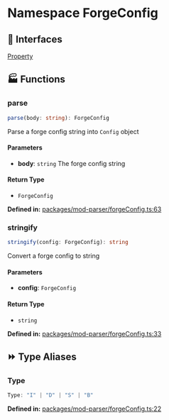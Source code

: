 # Namespace ForgeConfig

## 🤝 Interfaces

<div class="definition-grid interface"><a href="mod-parser/ForgeConfig-1/Property">Property</a></div>

## 🏭 Functions

### parse

```ts
parse(body: string): ForgeConfig
```
Parse a forge config string into ``Config`` object
#### Parameters

- **body**: `string`
The forge config string
#### Return Type

- `ForgeConfig`

<p style="font-size: 14px; color: var(--vp-c-text-2)">
<strong>Defined in:</strong> <a href="https://github.com/voxelum/minecraft-launcher-core-node/blob/master/packages/mod-parser/forgeConfig.ts#L63" target="_blank" rel="noreferrer">packages/mod-parser/forgeConfig.ts:63</a>
</p>


### stringify

```ts
stringify(config: ForgeConfig): string
```
Convert a forge config to string
#### Parameters

- **config**: `ForgeConfig`
#### Return Type

- `string`

<p style="font-size: 14px; color: var(--vp-c-text-2)">
<strong>Defined in:</strong> <a href="https://github.com/voxelum/minecraft-launcher-core-node/blob/master/packages/mod-parser/forgeConfig.ts#L33" target="_blank" rel="noreferrer">packages/mod-parser/forgeConfig.ts:33</a>
</p>


## ⏩ Type Aliases

### Type

```ts
Type: "I" | "D" | "S" | "B"
```
<p style="font-size: 14px; color: var(--vp-c-text-2)">
<strong>Defined in:</strong> <a href="https://github.com/voxelum/minecraft-launcher-core-node/blob/master/packages/mod-parser/forgeConfig.ts#L22" target="_blank" rel="noreferrer">packages/mod-parser/forgeConfig.ts:22</a>
</p>


